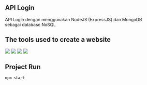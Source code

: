 ## API Login
<p align='left'> API Login dengan menggunakan NodeJS (ExpressJS) dan MongoDB sebagai database NoSQL</p>

## The tools used to create a website
<p align=left>
<img src="https://img.shields.io/badge/Text%20Editor-Visual%20Studio%20Code-blue?&amp;logo=visual%20studio%20code&amp;logoColor=blue" style="max-width:100%;">
<img src="https://img.shields.io/badge/Database-MongoDB-green?style=flat?&amp;logo=mongodb&amp;logoColor=green" style="max-width:100%;">
<img src="https://img.shields.io/badge/Code-NodeJS-green?style=flat?&amp;logo=node.js&amp;logoColor=green" style="max-width:100%;">
<img src="https://img.shields.io/badge/Connector-Mongoose-orange?style=flat?&amp;logo=mongoose&amp;logoColor=green" style="max-width:100%;">
</p>

## Project Run
```
npm start
```
